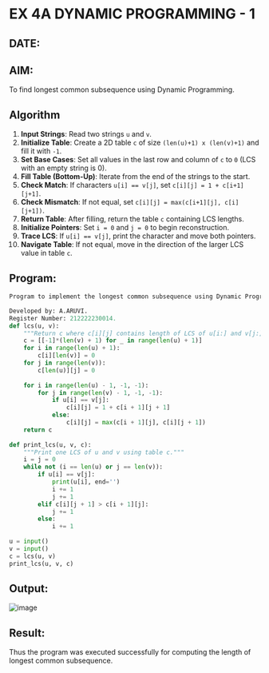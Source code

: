 # EX 4A DYNAMIC PROGRAMMING - 1
## DATE:
## AIM:
To find longest common subsequence using Dynamic Programming.


## Algorithm

1. **Input Strings**: Read two strings `u` and `v`.
2. **Initialize Table**: Create a 2D table `c` of size `(len(u)+1) x (len(v)+1)` and fill it with `-1`.
3. **Set Base Cases**: Set all values in the last row and column of `c` to `0` (LCS with an empty string is 0).
4. **Fill Table (Bottom-Up)**: Iterate from the end of the strings to the start.
5. **Check Match**: If characters `u[i] == v[j]`, set `c[i][j] = 1 + c[i+1][j+1]`.
6. **Check Mismatch**: If not equal, set `c[i][j] = max(c[i+1][j], c[i][j+1])`.
7. **Return Table**: After filling, return the table `c` containing LCS lengths.
8. **Initialize Pointers**: Set `i = 0` and `j = 0` to begin reconstruction.
9. **Trace LCS**: If `u[i] == v[j]`, print the character and move both pointers.
10. **Navigate Table**: If not equal, move in the direction of the larger LCS value in table `c`.

## Program:
```python
Program to implement the longest common subsequence using Dynamic Programming

Developed by: A.ARUVI.
Register Number: 212222230014.
def lcs(u, v):
    """Return c where c[i][j] contains length of LCS of u[i:] and v[j:]."""
    c = [[-1]*(len(v) + 1) for _ in range(len(u) + 1)]
    for i in range(len(u) + 1):
        c[i][len(v)] = 0
    for j in range(len(v)):
        c[len(u)][j] = 0
 
    for i in range(len(u) - 1, -1, -1):
        for j in range(len(v) - 1, -1, -1):
            if u[i] == v[j]:
                c[i][j] = 1 + c[i + 1][j + 1]
            else:
                c[i][j] = max(c[i + 1][j], c[i][j + 1])
    return c
 
def print_lcs(u, v, c):
    """Print one LCS of u and v using table c."""
    i = j = 0
    while not (i == len(u) or j == len(v)):
        if u[i] == v[j]:
            print(u[i], end='')
            i += 1
            j += 1
        elif c[i][j + 1] > c[i + 1][j]:
            j += 1
        else:
            i += 1
 
u = input()
v = input()
c = lcs(u, v)
print_lcs(u, v, c)
```

## Output:
![image](https://github.com/user-attachments/assets/28b869f8-d4b9-4063-9e76-1c74931e84f0)



## Result:
Thus the program was executed successfully for computing the length of longest common subsequence.
